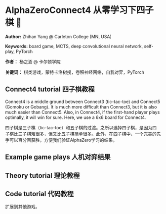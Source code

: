 # AlphaZeroConnect4 从零学习下四子棋 🤖️

**Author:** Zhihan Yang @ Carleton College (MN, USA)

**Keywords:** board game, MCTS, deep convolutional neural network, self-play, PyTorch

**作者：** 杨之涵 @ 卡尔顿学院

**关键词：** 棋类游戏，蒙特卡洛树搜，卷积神经网络，自我对弈，PyTorch

## Connect4 tutorial 四子棋教程

Connect4 is a middle ground between Connect3 (tic-tac-toe) and Connect5 (Gomoku or Gobang). It is much more difficult than Connect3, but it is also much easier than Connect5. Also, in Connect4, if the first-hand player plays optimally, it will win for sure. Here, we use a 6x6 board for Connect4.

四子棋是三子棋（tic-tac-toe）和五子棋的过渡。之所以选择四子棋，是因为四子棋比三子棋难很多，但又比五子棋简单很多。此外，在四子棋中，一个完美的先手可以百分百获胜，方便我们验证AlphaZero学习的结果。

## Example game plays 人机对弈结果


## Theory tutorial 理论教程


## Code tutorial 代码教程

扩展到其他游戏。

